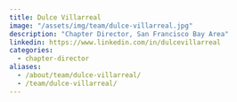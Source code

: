 ```yaml
---
title: Dulce Villarreal
image: "/assets/img/team/dulce-villarreal.jpg"
description: "Chapter Director, San Francisco Bay Area"
linkedin: https://www.linkedin.com/in/dulcevillarreal
categories:
  - chapter-director
aliases:
  - /about/team/dulce-villarreal/
  - /team/dulce-villarreal/
---
```

